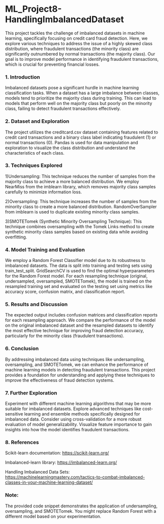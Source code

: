 # ML_Project8-HandlingImbalancedDataset

This project tackles the challenge of imbalanced datasets in machine learning, specifically focusing on credit card fraud detection. Here, we explore various techniques to address the issue of a highly skewed class distribution, where fraudulent transactions (the minority class) are significantly outnumbered by normal transactions (the majority class). Our goal is to improve model performance in identifying fraudulent transactions, which is crucial for preventing financial losses.

### 1. Introduction

Imbalanced datasets pose a significant hurdle in machine learning classification tasks. When a dataset has a large imbalance between classes, models tend to prioritize the majority class during training. This can lead to models that perform well on the majority class but poorly on the minority class, failing to detect fraudulent transactions effectively.

### 2. Dataset and Exploration

The project utilizes the creditcard.csv dataset containing features related to credit card transactions and a binary class label indicating fraudulent (1) or normal transactions (0).
Pandas is used for data manipulation and exploration to visualize the class distribution and understand the characteristics of each class.

### 3. Techniques Explored

1)Undersampling: This technique reduces the number of samples from the majority class to achieve a more balanced distribution. We employ NearMiss from the imblearn library, which removes majority class samples carefully to minimize information loss.

2)Oversampling: This technique increases the number of samples from the minority class to create a more balanced distribution. RandomOverSampler from imblearn is used to duplicate existing minority class samples.

3)SMOTETomek (Synthetic Minority Oversampling Technique): This technique combines oversampling with the Tomek Links method to create synthetic minority class samples based on existing data while avoiding overfitting.

### 4. Model Training and Evaluation

We employ a Random Forest Classifier model due to its robustness to imbalanced datasets.
The data is split into training and testing sets using train_test_split.
GridSearchCV is used to find the optimal hyperparameters for the Random Forest model.
For each resampling technique (original, undersampled, oversampled, SMOTETomek), the model is trained on the resampled training set and evaluated on the testing set using metrics like accuracy score, confusion matrix, and classification report.

### 5. Results and Discussion

The expected output includes confusion matrices and classification reports for each resampling approach.
We compare the performance of the model on the original imbalanced dataset and the resampled datasets to identify the most effective technique for improving fraud detection accuracy, particularly for the minority class (fraudulent transactions).

### 6. Conclusion

By addressing imbalanced data using techniques like undersampling, oversampling, and SMOTETomek, we can enhance the performance of machine learning models in detecting fraudulent transactions. This project provides a foundation for understanding and applying these techniques to improve the effectiveness of fraud detection systems.

### 7. Further Exploration

Experiment with different machine learning algorithms that may be more suitable for imbalanced datasets.
Explore advanced techniques like cost-sensitive learning and ensemble methods specifically designed for imbalanced data.
Consider using cross-validation for a more robust evaluation of model generalizability.
Visualize feature importance to gain insights into how the model identifies fraudulent transactions.

### 8. References

Scikit-learn documentation: https://scikit-learn.org/

Imbalanced-learn library: https://imbalanced-learn.org/

Handling Imbalanced Data Sets: https://machinelearningmastery.com/tactics-to-combat-imbalanced-classes-in-your-machine-learning-dataset/

### Note:
The provided code snippet demonstrates the application of undersampling, oversampling, and SMOTETomek. You might replace Random Forest with a different model based on your experimentation.

